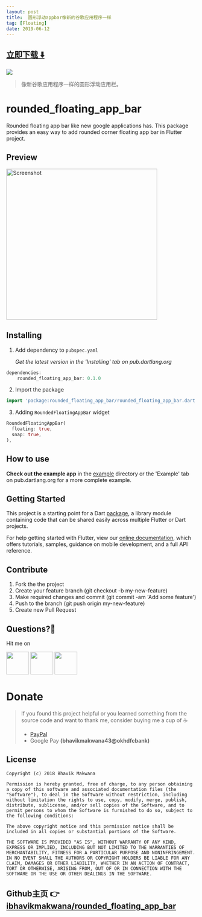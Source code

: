 ```yaml
---
layout: post
title:  圆形浮动appbar像新的谷歌应用程序一样
tag: [Floating]
date: 2019-06-12
---
```


 


## [立即下载 ️⬇️ ](https://codeload.github.com/ibhavikmakwana/rounded_floating_app_bar/zip/master) 


 
![](https://flutterawesome.com/content/images/2019/05/you.jpg)
 
>
> 像新谷歌应用程序一样的圆形浮动应用栏。
>

 
# rounded_floating_app_bar

Rounded floating app bar like new google applications has.
This package provides an easy way to add rounded corner floating app bar in Flutter project.

## Preview
<img src="https://raw.githubusercontent.com/ibhavikmakwana/rounded_floating_app_bar/master/preview/preview.gif" height="400" alt="Screenshot" raw="true"/>

## Installing
1. Add dependency to `pubspec.yaml`

    *Get the latest version in the 'Installing' tab on pub.dartlang.org*
    
```dart
dependencies:
    rounded_floating_app_bar: 0.1.0
```
2. Import the package
```dart
import 'package:rounded_floating_app_bar/rounded_floating_app_bar.dart';
```

3. Adding `RoundedFloatingAppBar` widget

```dart
RoundedFloatingAppBar(
  floating: true,
  snap: true,
),
```

## How to use

**Check out the example app** in the [example](example) directory or the 'Example' tab on pub.dartlang.org for a more complete example.

## Getting Started

This project is a starting point for a Dart
[package](https://flutter.io/developing-packages/),
a library module containing code that can be shared easily across
multiple Flutter or Dart projects.

For help getting started with Flutter, view our
[online documentation](https://flutter.io/docs), which offers tutorials,
samples, guidance on mobile development, and a full API reference.

## Contribute
1. Fork the the project
2. Create your feature branch (git checkout -b my-new-feature)
3. Make required changes and commit (git commit -am 'Add some feature')
4. Push to the branch (git push origin my-new-feature)
5. Create new Pull Request

## Questions?🤔

Hit me on

<a href="https://twitter.com/ibhavikmakwana"><img src="./icons/twitter-icon.png?raw=true" width="60"/></a>
<a href="https://medium.com/@ibhavikmakwana"><img src="./icons/medium-icon.png?raw=true" width="60"/></a>
<a href="https://www.linkedin.com/in/ibhavikmakwana/"><img src="./icons/linkedin-icon.png?raw=true" width="60"/></a>

# Donate

> If you found this project helpful or you learned something from the source code and want to thank me, consider buying me a cup of :coffee:
>
> - [PayPal](https://www.paypal.me/ibhavikmakwana)
> - Google Pay **(bhavikmakwana43@okhdfcbank)**

## License

    Copyright (c) 2018 Bhavik Makwana

    Permission is hereby granted, free of charge, to any person obtaining a copy of this software and associated documentation files (the "Software"), to deal in the Software without restriction, including without limitation the rights to use, copy, modify, merge, publish, distribute, sublicense, and/or sell copies of the Software, and to permit persons to whom the Software is furnished to do so, subject to the following conditions:

    The above copyright notice and this permission notice shall be included in all copies or substantial portions of the Software.

    THE SOFTWARE IS PROVIDED "AS IS", WITHOUT WARRANTY OF ANY KIND, EXPRESS OR IMPLIED, INCLUDING BUT NOT LIMITED TO THE WARRANTIES OF MERCHANTABILITY, FITNESS FOR A PARTICULAR PURPOSE AND NONINFRINGEMENT. IN NO EVENT SHALL THE AUTHORS OR COPYRIGHT HOLDERS BE LIABLE FOR ANY CLAIM, DAMAGES OR OTHER LIABILITY, WHETHER IN AN ACTION OF CONTRACT, TORT OR OTHERWISE, ARISING FROM, OUT OF OR IN CONNECTION WITH THE SOFTWARE OR THE USE OR OTHER DEALINGS IN THE SOFTWARE.

## Github主页 👉[ibhavikmakwana/rounded_floating_app_bar](http://github.com/ibhavikmakwana/rounded_floating_app_bar)